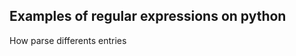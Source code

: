 Examples of regular expressions on python
-----------------------------------------
How parse differents entries
